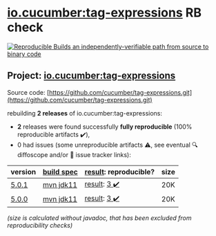 [io.cucumber:tag-expressions](https://central.sonatype.com/artifact/io.cucumber/tag-expressions/5.0.1/versions) RB check
=======

[![Reproducible Builds](https://reproducible-builds.org/images/logos/rb.svg) an independently-verifiable path from source to binary code](https://reproducible-builds.org/)

## Project: [io.cucumber:tag-expressions](https://central.sonatype.com/artifact/io.cucumber/tag-expressions/5.0.1/versions)

Source code: [https://github.com/cucumber/tag-expressions.git](https://github.com/cucumber/tag-expressions.git)

rebuilding **2 releases** of io.cucumber:tag-expressions:
- **2** releases were found successfully **fully reproducible** (100% reproducible artifacts :heavy_check_mark:),
- 0 had issues (some unreproducible artifacts :warning:, see eventual :mag: diffoscope and/or :memo: issue tracker links):

| version | [build spec](/BUILDSPEC.md) | [result](https://reproducible-builds.org/docs/jvm/): reproducible? | size |
| -- | --------- | ------ | -- |
| [5.0.1](https://central.sonatype.com/artifact/io.cucumber/tag-expressions/5.0.1/pom) | [mvn jdk11](tag-expressions-5.0.1.buildspec) | [result](tag-expressions-5.0.1.buildinfo): [3 :heavy_check_mark: ](tag-expressions-5.0.1.buildcompare) | 20K |
| [5.0.0](https://central.sonatype.com/artifact/io.cucumber/tag-expressions/5.0.0/pom) | [mvn jdk11](tag-expressions-5.0.0.buildspec) | [result](tag-expressions-5.0.0.buildinfo): [3 :heavy_check_mark: ](tag-expressions-5.0.0.buildcompare) | 20K |

<i>(size is calculated without javadoc, that has been excluded from reproducibility checks)</i>
